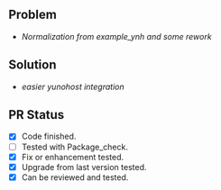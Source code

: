 ## Problem
- *Normalization from example_ynh and some rework*

## Solution
- *easier yunohost integration*

## PR Status
- [X] Code finished.
- [ ] Tested with Package_check.
- [X] Fix or enhancement tested.
- [X] Upgrade from last version tested.
- [X] Can be reviewed and tested.
